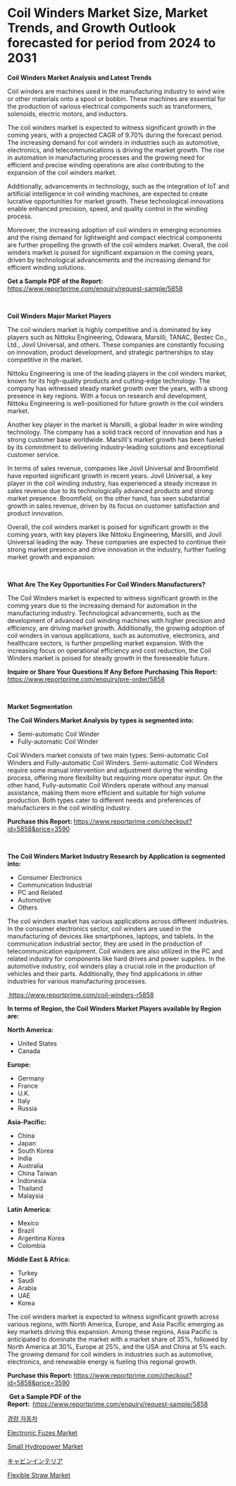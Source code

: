 <p><h1>Coil Winders Market Size, Market Trends, and Growth Outlook forecasted for period from 2024 to 2031</h1></p><p><strong>Coil Winders Market Analysis and Latest Trends</strong></p>
<p><p>Coil winders are machines used in the manufacturing industry to wind wire or other materials onto a spool or bobbin. These machines are essential for the production of various electrical components such as transformers, solenoids, electric motors, and inductors.</p><p>The coil winders market is expected to witness significant growth in the coming years, with a projected CAGR of 9.70% during the forecast period. The increasing demand for coil winders in industries such as automotive, electronics, and telecommunications is driving the market growth. The rise in automation in manufacturing processes and the growing need for efficient and precise winding operations are also contributing to the expansion of the coil winders market.</p><p>Additionally, advancements in technology, such as the integration of IoT and artificial intelligence in coil winding machines, are expected to create lucrative opportunities for market growth. These technological innovations enable enhanced precision, speed, and quality control in the winding process.</p><p>Moreover, the increasing adoption of coil winders in emerging economies and the rising demand for lightweight and compact electrical components are further propelling the growth of the coil winders market. Overall, the coil winders market is poised for significant expansion in the coming years, driven by technological advancements and the increasing demand for efficient winding solutions.</p></p>
<p><strong>Get a Sample PDF of the Report:&nbsp;</strong> <a href="https://www.reportprime.com/enquiry/request-sample/5858">https://www.reportprime.com/enquiry/request-sample/5858</a></p>
<p>&nbsp;</p>
<p><strong>Coil Winders Major Market Players</strong></p>
<p><p>The coil winders market is highly competitive and is dominated by key players such as Nittoku Engineering, Odawara, Marsilli, TANAC, Bestec Co., Ltd., Jovil Universal, and others. These companies are constantly focusing on innovation, product development, and strategic partnerships to stay competitive in the market.</p><p>Nittoku Engineering is one of the leading players in the coil winders market, known for its high-quality products and cutting-edge technology. The company has witnessed steady market growth over the years, with a strong presence in key regions. With a focus on research and development, Nittoku Engineering is well-positioned for future growth in the coil winders market.</p><p>Another key player in the market is Marsilli, a global leader in wire winding technology. The company has a solid track record of innovation and has a strong customer base worldwide. Marsilli's market growth has been fueled by its commitment to delivering industry-leading solutions and exceptional customer service.</p><p>In terms of sales revenue, companies like Jovil Universal and Broomfield have reported significant growth in recent years. Jovil Universal, a key player in the coil winding industry, has experienced a steady increase in sales revenue due to its technologically advanced products and strong market presence. Broomfield, on the other hand, has seen substantial growth in sales revenue, driven by its focus on customer satisfaction and product innovation.</p><p>Overall, the coil winders market is poised for significant growth in the coming years, with key players like Nittoku Engineering, Marsilli, and Jovil Universal leading the way. These companies are expected to continue their strong market presence and drive innovation in the industry, further fueling market growth and expansion.</p></p>
<p>&nbsp;</p>
<p><strong>What Are The Key Opportunities For Coil Winders Manufacturers?</strong></p>
<p><p>The Coil Winders market is expected to witness significant growth in the coming years due to the increasing demand for automation in the manufacturing industry. Technological advancements, such as the development of advanced coil winding machines with higher precision and efficiency, are driving market growth. Additionally, the growing adoption of coil winders in various applications, such as automotive, electronics, and healthcare sectors, is further propelling market expansion. With the increasing focus on operational efficiency and cost reduction, the Coil Winders market is poised for steady growth in the foreseeable future.</p></p>
<p><strong>Inquire or Share Your Questions If Any Before Purchasing This Report:</strong> <a href="https://www.reportprime.com/enquiry/pre-order/5858">https://www.reportprime.com/enquiry/pre-order/5858</a></p>
<p>&nbsp;</p>
<p><strong>Market Segmentation</strong></p>
<p><strong>The Coil Winders Market Analysis by types is segmented into:</strong></p>
<p><ul><li>Semi-automatic Coil Winder</li><li>Fully-automatic Coil Winder</li></ul></p>
<p><p>Coil Winders market consists of two main types: Semi-automatic Coil Winders and Fully-automatic Coil Winders. Semi-automatic Coil Winders require some manual intervention and adjustment during the winding process, offering more flexibility but requiring more operator input. On the other hand, Fully-automatic Coil Winders operate without any manual assistance, making them more efficient and suitable for high volume production. Both types cater to different needs and preferences of manufacturers in the coil winding industry.</p></p>
<p><strong>Purchase this Report:&nbsp;</strong><a href="https://www.reportprime.com/checkout?id=5858&price=3590">https://www.reportprime.com/checkout?id=5858&price=3590</a></p>
<p>&nbsp;</p>
<p><strong>The Coil Winders Market Industry Research by Application is segmented into:</strong></p>
<p><ul><li>Consumer Electronics</li><li>Communication Industrial</li><li>PC and Related</li><li>Automotive</li><li>Others</li></ul></p>
<p><p>The coil winders market has various applications across different industries. In the consumer electronics sector, coil winders are used in the manufacturing of devices like smartphones, laptops, and tablets. In the communication industrial sector, they are used in the production of telecommunication equipment. Coil winders are also utilized in the PC and related industry for components like hard drives and power supplies. In the automotive industry, coil winders play a crucial role in the production of vehicles and their parts. Additionally, they find applications in other industries for various manufacturing processes.</p></p>
<p><a href="https://www.reportprime.com/coil-winders-r5858">&nbsp;https://www.reportprime.com/coil-winders-r5858</a></p>
<p><strong>In terms of Region, the Coil Winders Market Players available by Region are:</strong></p>
<p>
    <p> <strong> North America: </strong>
        <ul>
            <li>United States</li>
            <li>Canada</li>
        </ul>
        </p> 
    <p> <strong> Europe: </strong>
        <ul>
            <li>Germany</li>
            <li>France</li>
            <li>U.K.</li>
            <li>Italy</li>
            <li>Russia</li>
        </ul>
        </p> 
    <p> <strong> Asia-Pacific: </strong>
        <ul>
            <li>China</li>
            <li>Japan</li>
            <li>South Korea</li>
            <li>India</li>
            <li>Australia</li>
            <li>China Taiwan</li>
            <li>Indonesia</li>
            <li>Thailand</li>
            <li>Malaysia</li>
        </ul>
        </p> 
    <p> <strong> Latin America: </strong>
        <ul>
            <li>Mexico</li>
            <li>Brazil</li>
            <li>Argentina Korea</li>
            <li>Colombia</li>
        </ul>
        </p> 
    <p> <strong> Middle East & Africa: </strong>
        <ul>
            <li>Turkey</li>
            <li>Saudi</li>
            <li>Arabia</li>
            <li>UAE</li>
            <li>Korea</li>
        </ul>
    </p>
    </p>
<p><p>The coil winders market is expected to witness significant growth across various regions, with North America, Europe, and Asia Pacific emerging as key markets driving this expansion. Among these regions, Asia Pacific is anticipated to dominate the market with a market share of 35%, followed by North America at 30%, Europe at 25%, and the USA and China at 5% each. The growing demand for coil winders in industries such as automotive, electronics, and renewable energy is fueling this regional growth.</p></p>
<p><strong>Purchase this Report: </strong><a href="https://www.reportprime.com/checkout?id=5858&price=3590">https://www.reportprime.com/checkout?id=5858&price=3590</a></p>
<p>&nbsp;<strong>Get a Sample PDF of the Report:&nbsp;&nbsp;</strong><a href="https://www.reportprime.com/enquiry/request-sample/5858">https://www.reportprime.com/enquiry/request-sample/5858</a></p>
<p><strong></strong></p>
<p><p><a href="https://github.com/CliftonFisher9067/Market-Research-Report-List-1/blob/main/979525171051.md">경량 자동차</a></p><p><a href="https://github.com/DeonteStanton2023/Market-Research-Report-List-1/blob/main/electronic-fuzes-market.md">Electronic Fuzes Market</a></p><p><a href="https://github.com/Glendatilghmankmgz0rbhwpy/Market-Research-Report-List-2/blob/main/small-hydropower-market.md">Small Hydropower Market</a></p><p><a href="https://github.com/EmoryYundt1935/Market-Research-Report-List-1/blob/main/982709874549.md">キャビンインテリア</a></p><p><a href="https://issuu.com/reportprime-2/docs/flexible-straw-market-size-2030.pptx">Flexible Straw Market</a></p></p>